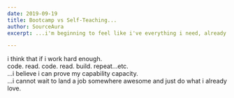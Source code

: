```yaml
---
date: 2019-09-19
title: Bootcamp vs Self-Teaching...
author: SourceAura
excerpt: ...i'm beginning to feel like i've everything i need, already. 

---
```


i think that if i work hard enough.  
code. read. code. read. build. repeat...etc.  
...i believe i can prove my capability capacity.  
...i cannot wait to land a job somewhere awesome and just do what i already love.
